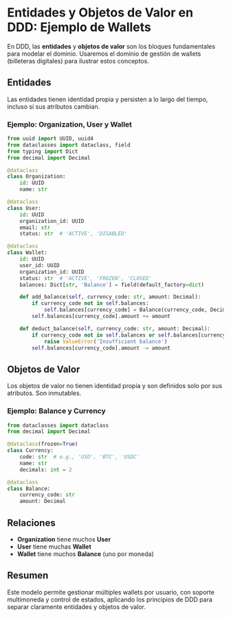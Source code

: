 # Entidades y Objetos de Valor en DDD: Ejemplo de Wallets

En DDD, las **entidades** y **objetos de valor** son los bloques fundamentales para modelar el dominio. Usaremos el dominio de gestión de wallets (billeteras digitales) para ilustrar estos conceptos.

## Entidades

Las entidades tienen identidad propia y persisten a lo largo del tiempo, incluso si sus atributos cambian.

### Ejemplo: Organization, User y Wallet

```python
from uuid import UUID, uuid4
from dataclasses import dataclass, field
from typing import Dict
from decimal import Decimal

@dataclass
class Organization:
    id: UUID
    name: str

@dataclass
class User:
    id: UUID
    organization_id: UUID
    email: str
    status: str  # 'ACTIVE', 'DISABLED'

@dataclass
class Wallet:
    id: UUID
    user_id: UUID
    organization_id: UUID
    status: str  # 'ACTIVE', 'FROZEN', 'CLOSED'
    balances: Dict[str, 'Balance'] = field(default_factory=dict)

    def add_balance(self, currency_code: str, amount: Decimal):
        if currency_code not in self.balances:
            self.balances[currency_code] = Balance(currency_code, Decimal('0'))
        self.balances[currency_code].amount += amount

    def deduct_balance(self, currency_code: str, amount: Decimal):
        if currency_code not in self.balances or self.balances[currency_code].amount < amount:
            raise ValueError('Insufficient balance')
        self.balances[currency_code].amount -= amount
```

## Objetos de Valor

Los objetos de valor no tienen identidad propia y son definidos solo por sus atributos. Son inmutables.

### Ejemplo: Balance y Currency

```python
from dataclasses import dataclass
from decimal import Decimal

@dataclass(frozen=True)
class Currency:
    code: str  # e.g., 'USD', 'BTC', 'USDC'
    name: str
    decimals: int = 2

@dataclass
class Balance:
    currency_code: str
    amount: Decimal
```

## Relaciones
- **Organization** tiene muchos **User**
- **User** tiene muchas **Wallet**
- **Wallet** tiene muchos **Balance** (uno por moneda)

## Resumen
Este modelo permite gestionar múltiples wallets por usuario, con soporte multimoneda y control de estados, aplicando los principios de DDD para separar claramente entidades y objetos de valor. 